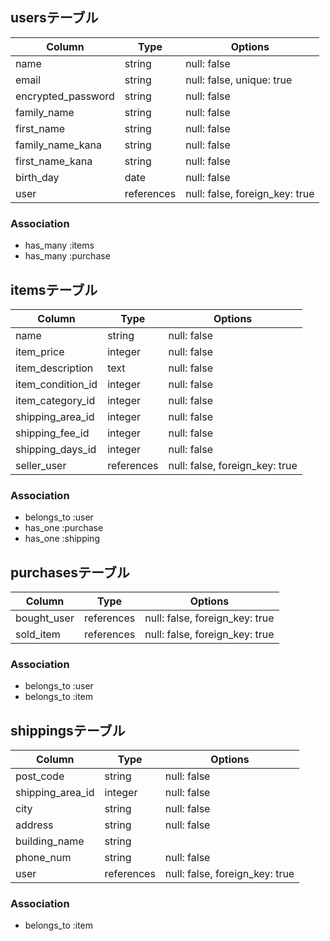 ## usersテーブル

| Column             | Type       | Options                        |
| ------------------ | ---------- | ------------------------------ |
| name               | string     | null: false                    |
| email              | string     | null: false, unique: true      |
| encrypted_password | string     | null: false                    |
| family_name        | string     | null: false                    |
| first_name         | string     | null: false                    |
| family_name_kana   | string     | null: false                    |
| first_name_kana    | string     | null: false                    |
| birth_day          | date       | null: false                    |
| user               | references | null: false, foreign_key: true |

### Association
- has_many :items
- has_many :purchase

## itemsテーブル
| Column                 | Type          | Options                        |
| ---------------------- | ------------- | ------------------------------ |
| name                   | string        | null: false                    |
| item_price             | integer       | null: false                    |
| item_description       | text          | null: false                    |
| item_condition_id      | integer       | null: false                    |
| item_category_id       | integer       | null: false                    |
| shipping_area_id       | integer       | null: false                    |
| shipping_fee_id        | integer       | null: false                    |
| shipping_days_id       | integer       | null: false                    |
| seller_user              | references    | null: false, foreign_key: true |

### Association
- belongs_to :user
- has_one :purchase
- has_one :shipping

## purchasesテーブル
| Column       | Type       | Options                        |
| ------------ | ---------- | ------------------------------ |
| bought_user  | references | null: false, foreign_key: true |
| sold_item    | references | null: false, foreign_key: true |

### Association
- belongs_to :user
- belongs_to :item

## shippingsテーブル
| Column              | Type       | Options                        |
| ------------------- | ---------- | ------------------------------ |
| post_code           | string     | null: false                    |
| shipping_area_id    | integer    | null: false                    |
| city                | string     | null: false                    |
| address             | string     | null: false                    |
| building_name       | string     |                                |
| phone_num           | string     | null: false                    |
| user                | references | null: false, foreign_key: true |

### Association
- belongs_to :item

